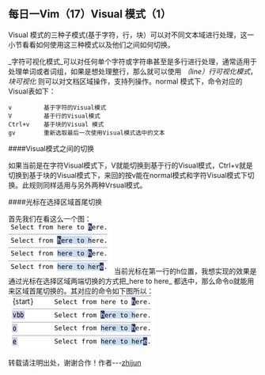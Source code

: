 每日一Vim（17）Visual 模式（1）
--------------------------
Visual 模式的三种子模式(基于字符，行，块）可以对不同文本域进行处理，这一小节看看如何使用这三种模式以及他们之间如何切换。  

_字符可视化模式_可以对任何单个字符或字符串甚至是多行进行处理，通常适用于处理单词或者词组，如果是想处理整行，那么就可以使用 _（line）行可视化模式_，*块可视化* 则可以对文档区域操作，支持列操作。normal 模式下，命令对应的Visual表如下：

    v         基于字符的Visual模式
    V         基于行的Visual模式
    Ctrl+v    基于块的Visual 模式
    gv        重新选取最后一次使用Visual模式选中的文本


####Visual模式之间的切换

如果当前是在字符Visual模式下，V就能切换到基于行的Visual模式，Ctrl+v就是切换到基于块的Visual模式下，来回的按v能在normal模式和字符Visual模式下切换。此规则同样适用与另外两种Vrsual模式。

####光标在选择区域首尾切换

首先我们在看这么一个图：  
![vim17_1](../resource/image/vim17_1.png)
当前光标在第一行的h位置，我想实现的效果是通过光标在选择区域两端切换的方式把_here to here_ 都选中，那么命令o就能用来区域首尾切换的。其对应的命令如下图所以：![vim17_2](../resource/image/vim17_2.png)

转载请注明出处，谢谢合作！作者---[zhijun](http://weibo.com/527355345)



